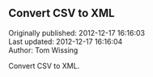 ## Convert CSV to XML  
Originally published: 2012-12-17 16:16:03  
Last updated: 2012-12-17 16:16:04  
Author: Tom Wissing  
  
Convert CSV to XML.